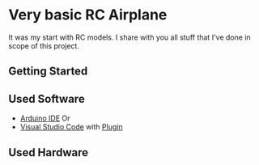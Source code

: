 
# Very basic RC Airplane

It was my start with RC models. I share with you all stuff that I've done in scope of this project.

## Getting Started



## Used Software

* [Arduino IDE](https://www.arduino.cc/en/Main/Software)
Or
* [Visual Studio Code](https://code.visualstudio.com/) with [Plugin](https://marketplace.visualstudio.com/items?itemName=vsciot-vscode.vscode-arduino)

## Used Hardware


